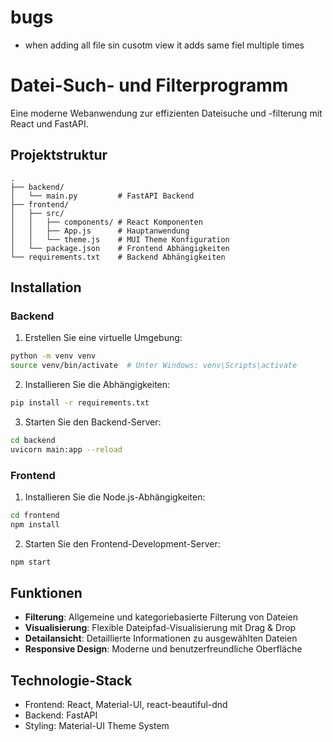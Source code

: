 # bugs

- when adding all file sin cusotm view it adds same fiel multiple times

# Datei-Such- und Filterprogramm

Eine moderne Webanwendung zur effizienten Dateisuche und -filterung mit React und FastAPI.

## Projektstruktur

```
.
├── backend/
│   └── main.py         # FastAPI Backend
├── frontend/
│   ├── src/
│   │   ├── components/ # React Komponenten
│   │   ├── App.js      # Hauptanwendung
│   │   └── theme.js    # MUI Theme Konfiguration
│   └── package.json    # Frontend Abhängigkeiten
└── requirements.txt    # Backend Abhängigkeiten
```

## Installation

### Backend

1. Erstellen Sie eine virtuelle Umgebung:
```bash
python -m venv venv
source venv/bin/activate  # Unter Windows: venv\Scripts\activate
```

2. Installieren Sie die Abhängigkeiten:
```bash
pip install -r requirements.txt
```

3. Starten Sie den Backend-Server:
```bash
cd backend
uvicorn main:app --reload
```

### Frontend

1. Installieren Sie die Node.js-Abhängigkeiten:
```bash
cd frontend
npm install
```

2. Starten Sie den Frontend-Development-Server:
```bash
npm start
```

## Funktionen

- **Filterung**: Allgemeine und kategoriebasierte Filterung von Dateien
- **Visualisierung**: Flexible Dateipfad-Visualisierung mit Drag & Drop
- **Detailansicht**: Detaillierte Informationen zu ausgewählten Dateien
- **Responsive Design**: Moderne und benutzerfreundliche Oberfläche

## Technologie-Stack

- Frontend: React, Material-UI, react-beautiful-dnd
- Backend: FastAPI
- Styling: Material-UI Theme System
